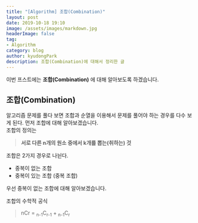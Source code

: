 ```yaml
---
title: "[Algorithm] 조합(Combination)"
layout: post
date: 2019-10-18 19:10
image: /assets/images/markdown.jpg
headerImage: false
tag:
- Algorithm
category: blog
author: kyudongPark
description: 조합(Combination)에 대해서 정리한 글
---
```


이번 프스트에는 **조합(Combination)** 에 대해 알아보도록 하겠습니다. 

## 조합(Combination) 

알고리즘 문제를 풀다 보면 조합과 순열을 이용해서 문제를 풀어야 하는 경우를 다수 보게 된다. 먼저 조합에 대해 알아보겠습니다.  
조합의 정의는  
> **서로 다른 n개의 원소 중에서 k개를 뽑는(취하는) 것**

조합은 2가지 경우로 나뉜다.
* 중복이 없는 조합
* 중복이 있는 조합 (중복 조합)

우선 중복이 없는 조합에 대해 알아보겠습니다. 

조합의 수학적 공식
> nCr = <sub>n-1</sub>C<sub>r-1</sub> + <sub>n-1</sub>C<sub>r</sub>



